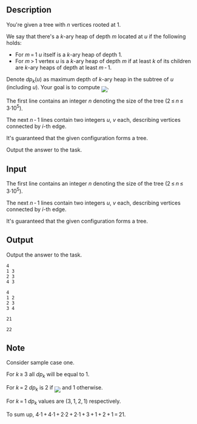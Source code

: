 ## Description

<div><p>You're given a tree with <span class="tex-span"><i>n</i></span> vertices rooted at <span class="tex-span">1</span>.</p><p>We say that there's a <span class="tex-span"><i>k</i></span>-ary heap of depth <span class="tex-span"><i>m</i></span> located at <span class="tex-span"><i>u</i></span> if the following holds:</p><ul> <li> For <span class="tex-span"><i>m</i> = 1</span> <span class="tex-span"><i>u</i></span> itself is a <span class="tex-span"><i>k</i></span>-ary heap of depth <span class="tex-span">1</span>. </li><li> For <span class="tex-span"><i>m</i> &gt; 1</span> vertex <span class="tex-span"><i>u</i></span> is a <span class="tex-span"><i>k</i></span>-ary heap of depth <span class="tex-span"><i>m</i></span> if <span class="tex-font-style-bf">at least</span> <span class="tex-span"><i>k</i></span> of its children are <span class="tex-span"><i>k</i></span>-ary heaps of depth <span class="tex-font-style-bf">at least</span> <span class="tex-span"><i>m</i> - 1</span>. </li></ul><p>Denote <span class="tex-span"><i>dp</i><sub class="lower-index"><i>k</i></sub>(<i>u</i>)</span> as maximum depth of <span class="tex-span"><i>k</i></span>-ary heap in the subtree of <span class="tex-span"><i>u</i></span> (including <span class="tex-span"><i>u</i></span>). Your goal is to compute <img align="middle" class="tex-formula" src="file://R72hRbtl.png" style="max-width: 100.0%;max-height: 100.0%;">.</p></div><div class="input-specification"><p>The first line contains an integer <span class="tex-span"><i>n</i></span> denoting the size of the tree <span class="tex-span">(2 ≤ <i>n</i> ≤ 3·10<sup class="upper-index">5</sup>)</span>. </p><p>The next <span class="tex-span"><i>n</i> - 1</span> lines contain two integers <span class="tex-span"><i>u</i></span>, <span class="tex-span"><i>v</i></span> each, describing vertices connected by <span class="tex-span"><i>i</i></span>-th edge.</p><p>It's guaranteed that the given configuration forms a tree.</p></div><div class="output-specification"><p>Output the answer to the task.</p></div>

## Input

<p>The first line contains an integer <span class="tex-span"><i>n</i></span> denoting the size of the tree <span class="tex-span">(2 ≤ <i>n</i> ≤ 3·10<sup class="upper-index">5</sup>)</span>. </p><p>The next <span class="tex-span"><i>n</i> - 1</span> lines contain two integers <span class="tex-span"><i>u</i></span>, <span class="tex-span"><i>v</i></span> each, describing vertices connected by <span class="tex-span"><i>i</i></span>-th edge.</p><p>It's guaranteed that the given configuration forms a tree.</p>

## Output

<p>Output the answer to the task.</p>





```input1
4
1 3
2 3
4 3

```




```input2
4
1 2
2 3
3 4

```




```output1
21

```




```output2
22

```



## Note

<p>Consider sample case one.</p><p>For <span class="tex-span"><i>k</i> ≥ 3</span> all <span class="tex-span"><i>dp</i><sub class="lower-index"><i>k</i></sub></span> will be equal to <span class="tex-span">1</span>.</p><p>For <span class="tex-span"><i>k</i> = 2</span> <span class="tex-span"><i>dp</i><sub class="lower-index"><i>k</i></sub></span> is <span class="tex-span">2</span> if <img align="middle" class="tex-formula" src="file://vkhl1Amc.png" style="max-width: 100.0%;max-height: 100.0%;"> and <span class="tex-span">1</span> otherwise.</p><p>For <span class="tex-span"><i>k</i> = 1</span> <span class="tex-span"><i>dp</i><sub class="lower-index"><i>k</i></sub></span> values are <span class="tex-span">(3, 1, 2, 1)</span> respectively.</p><p>To sum up, <span class="tex-span">4·1 + 4·1 + 2·2 + 2·1 + 3 + 1 + 2 + 1 = 21</span>.</p>
